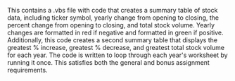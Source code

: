 This contains a .vbs file with code that creates a summary table of stock data, including ticker symbol, yearly change from opening to closing, the percent change from opening to closing, and total stock volume. Yearly changes are formatted in red if negative and formatted in green if positive. Additionally, this code creates a second summary table that displays the greatest % increase, greatest % decrease, and greatest total stock volume for each year. The code is written to loop through each year's worksheet by running it once. This satisfies both the general and bonus assignment requirements.
